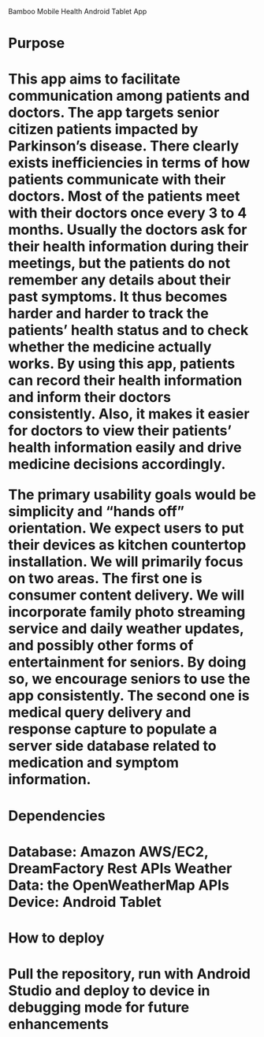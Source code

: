 Bamboo Mobile Health Android Tablet App

<h1>Purpose<h1>
This app aims to facilitate communication among patients and doctors. The app targets senior citizen patients impacted by Parkinson’s disease. There clearly exists inefficiencies in terms of how patients communicate with their doctors. Most of the patients meet with their doctors once every 3 to 4 months. Usually the doctors ask for their health information during their meetings, but the patients do not remember any details about their past symptoms. It thus becomes harder and harder to track the patients’ health status and to check whether the medicine actually works. By using this app, patients can record their health information and inform their doctors consistently. Also, it makes it easier for doctors to view their patients’ health information easily and drive medicine decisions accordingly.

The primary usability goals would be simplicity and “hands off” orientation. We expect users to put their devices as kitchen countertop installation. We will primarily focus on two areas. The first one is consumer content delivery. We will incorporate family photo streaming service and daily weather updates, and possibly other forms of entertainment for seniors. By doing so, we encourage seniors to use the app consistently. The second one is medical query delivery and response capture to populate a server side database related to medication and symptom information.

<h1>Dependencies<h1>
Database: Amazon AWS/EC2, DreamFactory Rest APIs
Weather Data: the OpenWeatherMap APIs
Device: Android Tablet 

<h1>How to deploy<h1>
Pull the repository, run with Android Studio and deploy to device in debugging mode for future enhancements
